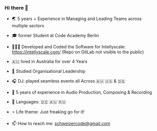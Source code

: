 ### Hi there 👋


- 🌏  5 years + Experience in Managing and Leading Teams across multiple sectors

- 🎓 former Student at Code Academy Berlin 

- 👨🏼‍💻 Developed and Coded the Software for Intellyscale: https://intellyscale.com/
(Repo on GitLab not visible to the public)

- 🇦🇺 lived in Australia for over 4 Years

- 💬 Studied Organisational Leadership

- 🎧 DJ: played seamless events all Across 🇦🇺 🇺🇸 & 🇩🇪

- 🎹  5 years of experience in Audio Production, Composing & Recording

- 🧳 Languages: 🇩🇪 🇦🇺 🇷🇺 

- ⭐️ Life theme: Just freaking go for it!

- 📫 How to reach me: schweizercode@gmail.com

